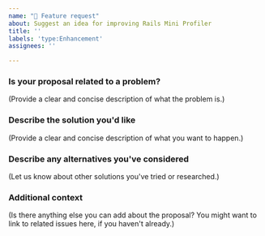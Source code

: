 ```yaml
---
name: "🚀 Feature request"
about: Suggest an idea for improving Rails Mini Profiler
title: ''
labels: 'type:Enhancement'
assignees: ''

---
```


### Is your proposal related to a problem?

(Provide a clear and concise description of what the problem is.)

### Describe the solution you'd like

(Provide a clear and concise description of what you want to happen.)

### Describe any alternatives you've considered

(Let us know about other solutions you've tried or researched.)

### Additional context

(Is there anything else you can add about the proposal? You might want to link to related issues here, if you haven't already.)
